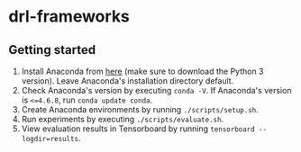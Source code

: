 # drl-frameworks

## Getting started
1. Install Anaconda from [here][miniconda] (make sure to download the Python 3 version). Leave Anaconda's installation directory default.
2. Check Anaconda's version by executing `conda -V`. If Anaconda's version is `<=4.6.8`, run `conda update conda`.
3. Create Anaconda environments by running `./scripts/setup.sh`.
4. Run experiments by executing `./scripts/evaluate.sh`.
5. View evaluation results in Tensorboard by running `tensorboard --logdir=results`.

[miniconda]: https://docs.conda.io/en/latest/miniconda.html